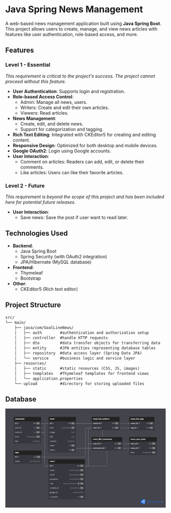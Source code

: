 # Java Spring News Management

A web-based news management application built using **Java Spring Boot**. This project allows users to create, manage, and view news articles with features like user authentication, role-based access, and more.

## Features

### **Level 1 - Essential** 
_This requirement is critical to the project's success. The project cannot proceed without this feature._
- **User Authentication**: Supports login and registration.  
- **Role-based Access Control**:
  - Admin: Manage all news, users.
  - Writers: Create and edit their own articles.
  - Viewers: Read articles.  
- **News Management**:
  - Create, edit, and delete news.
  - Support for categorization and tagging.  
- **Rich Text Editing**: Integrated with CKEditor5 for creating and editing content.  
- **Responsive Design**: Optimized for both desktop and mobile devices.  
- **Google OAuth2**: Login using Google accounts.
- **User Interaction**:
  - Comment on articles: Readers can add, edit, or delete their comments.
  - Like articles: Users can like their favorite articles.  

### **Level 2 - Future**
_This requirement is beyond the scope of this project and has been included here for potential future releases._
- **User Interaction**:
  - Save news: Save the post if user want to read later.

## Technologies Used

- **Backend**:
  - Java Spring Boot
  - Spring Security (with OAuth2 integration)
  - JPA/Hibernate (MySQL database)
- **Frontend**:
  - Thymeleaf
  - Bootstrap
- **Other**:
  - CKEditor5 (Rich text editor)

## Project Structure

```
src/
└── main/
    ├── java/com/GoalLineNews/
    │   ├── auth        #authentication and authorization setup
    │   ├── controller  #handle HTTP requests
    │   ├── dto         #data transfer objects for transferring data
    │   ├── entity      #JPA entities representing database tables
    │   ├── repository  #data access layer (Spring Data JPA)
    │   └── service     #business logic and service layer 
    ├── resources/
    │   ├── static      #static resources (CSS, JS, images)
    │   ├── templates   #Thymeleaf templates for frontend views
    │   └── application.properties
    └── upload          #directory for storing uploaded files
```

## Database

![App Screenshot](DB_img.png)
